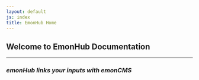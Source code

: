 ```yaml
---
layout: default
js: index
title: EmonHub Home
---
```



**Welcome to EmonHub Documentation**
----------------------------------
----------------------------------

### *emonHub links your inputs with emonCMS*

